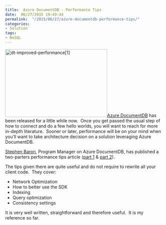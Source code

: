 ```yaml
---
title:  Azure DocumentDB - Performance Tips
date:  06/27/2015 19:49:44
permalink:  "/2015/06/27/azure-documentdb-performance-tips/"
categories:
- Solution
tags:
- NoSQL
---
```

<a href="https://vincentlauzon.files.wordpress.com/2015/06/dt-improved-performance1.jpg"><img class="  wp-image-802 alignright" src="https://vincentlauzon.files.wordpress.com/2015/06/dt-improved-performance1.jpg?w=300" alt="dt-improved-performance[1]" width="326" height="217" /></a><a href="http://azure.microsoft.com/en-us/services/documentdb/">Azure DocumentDB</a> has been released for a little while now.  Once you get passed the usual step of how to connect and do a few hello worlds, you will want to reach for more in-depth literature.  Sooner or later, performance will be on your mind when you’ll want to take architecture decision on a solution leveraging Azure DocumentDB.

<a href="http://azure.microsoft.com/blog/author/stbaro/">Stephen Baron</a>, Program Manager on Azure DocumentDB, has published a two-parters performance tips article (<a href="http://azure.microsoft.com/blog/2015/01/20/performance-tips-for-azure-documentdb-part-1-2/">part 1</a> &amp; <a href="http://azure.microsoft.com/blog/2015/01/27/performance-tips-for-azure-documentdb-part-2/">part 2</a>).

The tips given there are quite useful and do not require to rewrite all your client code.  They cover:
<ul>
	<li>Network Optimization</li>
	<li>How to better use the SDK</li>
	<li>Indexing</li>
	<li>Query optimization</li>
	<li>Consistency settings</li>
</ul>
It is very well written, straightforward and therefore useful.  It is my reference so far.